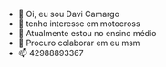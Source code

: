 - 👋 Oi, eu sou Davi Camargo 
- 👀 tenho interesse em motocross
- 🌱 Atualmente estou no ensino médio 
- 💞️ Procuro colaborar em eu msm 
- 📫 42988893367

<!---
DaviCamargo1896/DaviCamargo1896 is a ✨ special ✨ repository because its `README.md` (this file) appears on your GitHub profile.
You can click the Preview link to take a look at your changes.
--->
